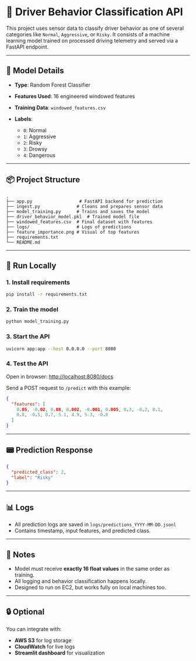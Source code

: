 # 🚗 Driver Behavior Classification API

This project uses sensor data to classify driver behavior as one of several categories like `Normal`, `Aggressive`, or `Risky`. It consists of a machine learning model trained on processed driving telemetry and served via a FastAPI endpoint.

---

## 🧠 Model Details

* **Type**: Random Forest Classifier
* **Features Used**: 16 engineered windowed features
* **Training Data**: `windowed_features.csv`
* **Labels**:

  * `0`: Normal
  * `1`: Aggressive
  * `2`: Risky
  * `3`: Drowsy
  * `4`: Dangerous

---

## 📦 Project Structure

```
.
├── app.py                  # FastAPI backend for prediction
├── ingest.py              # Cleans and prepares sensor data
├── model_training.py      # Trains and saves the model
├── driver_behavior_model.pkl  # Trained model file
├── windowed_features.csv  # Final dataset with features
├── logs/                  # Logs of predictions
├── feature_importance.png # Visual of top features
├── requirements.txt
└── README.md
```

---

## 🚀 Run Locally

### 1. Install requirements

```bash
pip install -r requirements.txt
```

### 2. Train the model

```bash
python model_training.py
```

### 3. Start the API

```bash
uvicorn app:app --host 0.0.0.0 --port 8080
```

### 4. Test the API

Open in browser: [http://localhost:8080/docs](http://localhost:8080/docs)

Send a POST request to `/predict` with this example:

```json
{
  "features": [
    0.05, -0.02, 0.08, 0.002, -0.001, 0.005, 0.3, -0.2, 0.1,
    0.8, -0.5, 0.7, 5.1, 4.9, 5.3, -0.8
  ]
}
```

---

## 📟 Prediction Response

```json
{
  "predicted_class": 2,
  "label": "Risky"
}
```

---

## 📊 Logs

* All prediction logs are saved in `logs/predictions_YYYY-MM-DD.jsonl`
* Contains timestamp, input features, and predicted class.

---

## 📌 Notes

* Model must receive **exactly 16 float values** in the same order as training.
* All logging and behavior classification happens locally.
* Designed to run on EC2, but works fully on local machines too.

---

## 🔒 Optional

You can integrate with:

* **AWS S3** for log storage
* **CloudWatch** for live logs
* **Streamlit dashboard** for visualization
